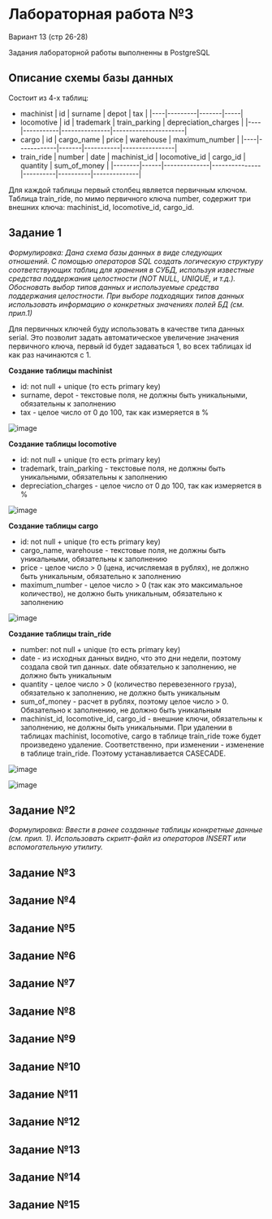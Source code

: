 # Лабораторная работа №3

Вариант 13 (стр 26-28)

Задания лабораторной работы выполненны в PostgreSQL

## Описание схемы базы данных

Состоит из 4-х таблиц:

- machinist
  | id | surname | depot | tax |
  |----|---------|-------|-----|
- locomotive
  | id | trademark | train_parking | depreciation_charges |
  |----|-----------|---------------|----------------------|
- cargo
  | id | cargo_name | price | warehouse | maximum_number |
  |----|------------|-------|-----------|----------------|
- train_ride
  | number | date | machinist_id | locomotive_id | cargo_id | quantity | sum_of_money |
  |--------|------|--------------|---------------|----------|----------|--------------|

  
Для каждой таблицы первый столбец является первичным ключом. Таблица train_ride, по мимо первичного ключа number, содержит три внешних ключа: machinist_id, locomotive_id, cargo_id.

## Задание 1

*Формулировка: Дана схема базы данных в виде следующих отношений.  С помощью операторов SQL создать логическую структуру соответствующих таблиц для хранения в СУБД, используя известные средства поддержания целостности (NOT NULL, UNIQUE, и т.д.). Обосновать выбор типов данных и используемые средства поддержания целостности. При выборе подходящих типов данных использовать информацию о конкретных значениях полей БД (см. прил.1)*


Для первичных ключей буду использовать в качеcтве типа данных serial. Это позволит задать автоматическое увеличение значения первичного ключа, первый id будет задаваться 1, во всех таблицах id как раз начинаются с 1.

**Создание таблицы machinist**

- id: not null + unique (то есть primary key)
- surname, depot - текстовые поля, не должны быть уникальными, обязательны к заполнению
- tax - целое число от 0 до 100, так как измеряется в %
  
![image](https://github.com/user-attachments/assets/9146d2bd-947f-4b99-84ef-7b9d8813a795)

**Создание таблицы locomotive**

- id: not null + unique (то есть primary key)
- trademark, train_parking - текстовые поля, не должны быть уникальными, обязательны к заполнению
- depreciation_charges - целое число от 0 до 100, так как измеряется в %

![image](https://github.com/user-attachments/assets/6acf4130-df1e-481a-9a55-fe86ebb03f07)

**Создание таблицы cargo**

- id: not null + unique (то есть primary key)
- cargo_name, warehouse - текстовые поля, не должны быть уникальными, обязательны к заполнению
- price - целое число > 0 (цена, исчисляемая в рублях), не должно быть уникальным, обязательно к заполнению
- maximum_number - целое число > 0 (так как это максимальное количество), не должно быть уникальным, обязательно к заполнению

![image](https://github.com/user-attachments/assets/f16a23fc-fbea-49c1-b1b6-d0955ea130ce)

**Создание таблицы train_ride**

- number: not null + unique (то есть primary key)
- date - из исходных данных видно, что это дни недели, поэтому создала свой тип данных. date обязательно к заполнению, не должно быть уникальным
- quantity - целое число > 0 (количество перевезенного груза), обязательно к заполнению, не должно быть уникальным
- sum_of_money -  расчет в рублях, поэтому целое число > 0. Обязательно к заполнению, не должно быть уникальным
- machinist_id, locomotive_id, cargo_id - внешние ключи, обязательны к заполнению, не должны быть уникальными. При удалении в таблицах machinist, locomotive, cargo в таблице train_ride тоже будет произведено удаление. Соответственно, при изменении - изменение в таблице train_ride. Поэтому устанавливается CASECADE.

![image](https://github.com/user-attachments/assets/75b6a5c0-dc3a-45fb-8663-c39e9ebc30df)

![image](https://github.com/user-attachments/assets/6ee0086b-e60c-48c5-952d-d33a43174426)


## Задание №2

*Формулировка: Ввести в ранее созданные таблицы конкретные данные (см. прил. 1). Использовать скрипт-файл из операторов INSERT или вспомогательную утилиту.*




## Задание №3
## Задание №4
## Задание №5
## Задание №6
## Задание №7
## Задание №8
## Задание №9
## Задание №10
## Задание №11
## Задание №12
## Задание №13
## Задание №14
## Задание №15
